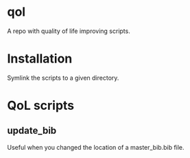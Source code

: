 # qol
A repo with quality of life improving scripts.

Installation
============
Symlink the scripts to a given directory.


QoL scripts
===========

update\_bib
----------
Useful when you changed the location of a master\_bib.bib file.
